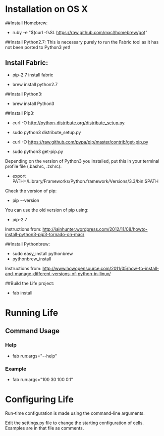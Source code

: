 # Installation on OS X

##Install Homebrew:
- ruby -e "$(curl -fsSL https://raw.github.com/mxcl/homebrew/go)"

##Install Python2.7:
This is necessary purely to run the Fabric tool as it has not been ported to Python3 yet!

## Install Fabric:
- pip-2.7 install fabric

- brew install python2.7

##Install Python3: 
- brew install Python3

##Install Pip3:
- curl -O http://python-distribute.org/distribute_setup.py
- sudo python3 distribute_setup.py

- curl -O https://raw.github.com/pypa/pip/master/contrib/get-pip.py
- sudo python3 get-pip.py

Depending on the version of Python3 you installed, put this in your terminal profile file (.bashrc, .zshrc):
- export PATH=/Library/Frameworks/Python.framework/Versions/3.3/bin:$PATH

Check the version of pip:
- pip --version

You can use the old version of pip using:
- pip-2.7

Instructions from: http://iainhunter.wordpress.com/2012/11/08/howto-install-python3-pip3-tornado-on-mac/

##Install Pythonbrew:
- sudo easy_install pythonbrew 
- pythonbrew_install

Instructions from: http://www.howopensource.com/2011/05/how-to-install-and-manage-different-versions-of-python-in-linux/

						
##Build the Life project:
- fab install


# Running Life

## Command Usage

### Help
- fab run:args="--help"

### Example
- fab run:args="100 30 100 0.1"


# Configuring Life
Run-time configuration is made using the command-line arguments.

Edit the settings.py file to change the starting configuration of cells. Examples are in that file as comments.